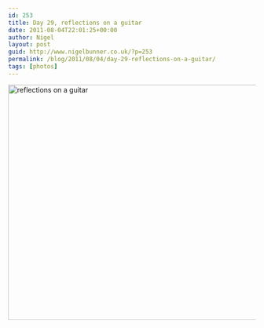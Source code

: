```yaml
---
id: 253
title: Day 29, reflections on a guitar
date: 2011-08-04T22:01:25+00:00
author: Nigel
layout: post
guid: http://www.nigelbunner.co.uk/?p=253
permalink: /blog/2011/08/04/day-29-reflections-on-a-guitar/
tags: [photos]
---
```

[<img src="https://farm7.static.flickr.com/6122/6009306199_97fb8735d7_z.jpg" width="640" height="480" alt="reflections on a guitar" />](https://www.flickr.com/photos/icklephotos/6009306199/ "reflections on a guitar by icle fotos, on Flickr")